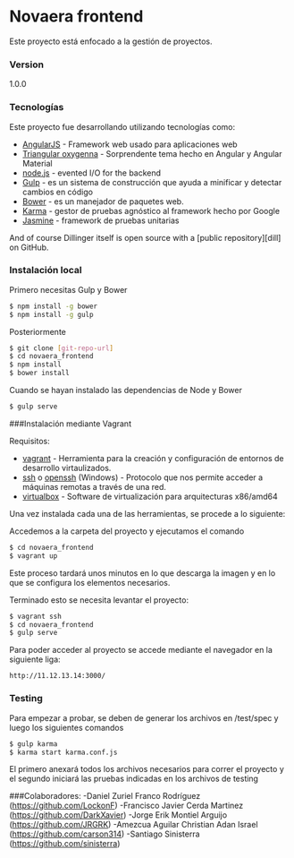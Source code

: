 # Novaera frontend

Este proyecto está enfocado a la gestión de proyectos.  
### Version
1.0.0

### Tecnologías

Este proyecto fue desarrollando utilizando tecnologías como:

* [AngularJS] - Framework web usado para aplicaciones web
* [Triangular oxygenna] - Sorprendente tema hecho en Angular y Angular Material
* [node.js] - evented I/O for the backend
* [Gulp] - es un sistema de construcción que ayuda a minificar y detectar cambios en código 
* [Bower] - es un manejador de paquetes web.
* [Karma] - gestor de pruebas agnóstico al framework hecho por Google
* [Jasmine] - framework de pruebas unitarias

And of course Dillinger itself is open source with a [public repository][dill]
 on GitHub.

### Instalación local
Primero necesitas Gulp y Bower
```sh
$ npm install -g bower
$ npm install -g gulp
```
Posteriormente

```sh
$ git clone [git-repo-url] 
$ cd novaera_frontend
$ npm install
$ bower install
```

Cuando se hayan instalado las dependencias de Node y Bower
```sh
$ gulp serve
```

###Instalación mediante Vagrant

Requisitos:
* [vagrant] - Herramienta para la creación y configuración de entornos de desarrollo virtaulizados.
* [ssh] o [openssh] (Windows) - Protocolo que nos permite acceder a máquinas remotas a través de una red.
* [virtualbox] - Software de virtualización para arquitecturas x86/amd64

Una vez instalada cada una de las herramientas, se procede a lo siguiente:

Accedemos a la carpeta del proyecto y ejecutamos el comando
```sh
$ cd novaera_frontend
$ vagrant up
```

Este proceso tardará unos minutos en lo que descarga la imagen y en lo que se configura los elementos necesarios.

Terminado esto se necesita levantar el proyecto:
```sh
$ vagrant ssh
$ cd novaera_frontend
$ gulp serve
```

Para poder acceder al proyecto se accede mediante el navegador en la siguiente liga:
```http
http://11.12.13.14:3000/
```
### Testing

Para empezar a probar, se deben de generar los archivos en /test/spec y luego los siguientes comandos

```sh
$ gulp karma
$ karma start karma.conf.js
```

El primero anexará todos los archivos necesarios para correr el proyecto y el segundo iniciará las pruebas indicadas en
los archivos de testing


###Colaboradores:
-Daniel Zuriel Franco Rodríguez (https://github.com/LockonF)
-Francisco Javier Cerda Martinez (https://github.com/DarkXavier)
-Jorge Erik Montiel Arguijo (https://github.com/JRGRK)
-Amezcua Aguilar Christian Adan Israel (https://github.com/carson314)
-Santiago Sinisterra (https://github.com/sinisterra)

[//]: # (These are reference links used in the body of this note and get stripped out when the markdown processor does its job. There is no need to format nicely because it shouldn't be seen. Thanks SO - http://stackoverflow.com/questions/4823468/store-comments-in-markdown-syntax)

   [triangular oxygenna]: <http://triangular.oxygenna.com> 
   [node.js]: <http://nodejs.org> 
   [AngularJS]: <http://angularjs.org>
   [Gulp]: <http://gulpjs.com>
   [bower]: <http://bower.io/>
   [vagrant]: <https://www.vagrantup.com/>
   [ssh]:<http://support.suso.com/supki/SSH_Tutorial_for_Linux>
   [openssh]:<https://sourceforge.net/projects/sshwindows/>
   [virtualbox]:<https://www.virtualbox.org/>
   [Karma]: <https://karma-runner.github.io/>
   [Jasmine]: <http://jasmine.github.io/>
